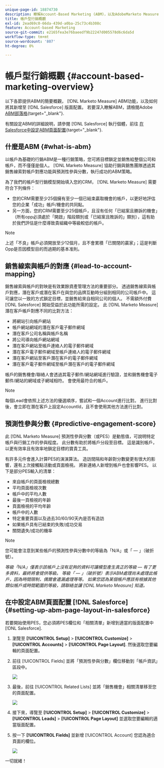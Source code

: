 ```yaml
---
unique-page-id: 18874730
description: 瞭解Account-Based Marketing (ABM)，以及AdobeMarketo Measure如何協助行銷和銷售團隊執行成功的ABM策略。
title: 帳戶型行銷概觀
exl-id: 2ead69c0-66da-439d-a0ba-25c73c4b308c
feature: Account-based Marketing
source-git-commit: e2165fea3e76baeedf9b22247d005578d6c6da5d
workflow-type: tm+mt
source-wordcount: '807'
ht-degree: 0%

---
```


# 帳戶型行銷概觀 {#account-based-marketing-overview}

以下各節提供ABM的簡要概觀， [!DNL Marketo Measure] ABM功能，以及如何將其新增至 [!DNL Salesforce] 版面配置。 若要深入瞭解ABM，請檢閱Adobe [ABM部落格](https://business.adobe.com/blog/basics/account-based-marketing){target="_blank"}.

有關設定ABM的詳細說明，請參閱 [!DNL Salesforce] 執行個體，前往 [在Salesforce中設定ABM頁面配置](/help/advanced-marketo-measure-features/account-based-marketing/account-based-marketing-overview.md#setting-up-abm-page-layout-in-salesforce){target="_blank"}.

## 什麼是ABM {#what-is-abm}

以帳戶為基礎的行銷ABM是一種行銷策略，您可將目標鎖定並銷售給整個公司和帳戶，而不僅僅是個人。 [!DNL Marketo Measure] 協助行銷與銷售團隊透過其銷售線索對帳戶對應功能與預測性參與分數，執行成功的ABM策略。

為了我們的帳戶型行銷模型開始填入您的CRM， [!DNL Marketo Measure] 需要符合下列條件：

* 您的CRM需要至少25個擁有至少一個已結束贏取機會的帳戶，以更好地評估您的企業「成功」帳戶/機會的共同點。
* 另一方面，您的CRM需要至少25個帳戶，且沒有任何「已結案且勝訴的機會」（所有opp必須處於「開啟」階段類別或「已結案且敗訴的」類別），這有助於我們評估是什麼導致貴組織中等級較低的帳戶。

>[!NOTE]
>
>上述「不良」帳戶必須開放至少12個月，且不會累積「已關閉的贏家」；這是判斷Opp是否因模型目的而過期的基本准則。

## 銷售線索與帳戶的對應 {#lead-to-account-mapping}

銷售線索與帳戶的對映是有效業餘資產管理方法的重要部分。 透過銷售線索與帳戶對應，潛在客戶或潛在客戶在與您的品牌互動時分組到相同的公司帳戶中。 這可讓您以一致的方式鎖定目標，並銷售給來自相同公司的個人。 不需額外付費 [!DNL Salesforce] 開始受益於此功能所需的設定。 此 [!DNL Marketo Measure] 潛在客戶帳戶對應不同的比對方法：

* 將網站引向帳戶網站
* 帳戶網站網域的潛在客戶電子郵件網域
* 潛在客戶公司名稱與帳戶名稱
* 將公司導向帳戶網站網域
* 潛在客戶網站至帳戶連絡人的電子郵件網域
* 潛在客戶電子郵件網域至帳戶連絡人的電子郵件網域
* 潛在客戶網站至客戶潛在客戶的電子郵件網域
* 潛在客戶電子郵件網域至帳戶潛在客戶的電子郵件網域

帳戶的銷售機會/聯絡人會透過其電子郵件/網站網域進行驗證，並和銷售機會電子郵件/網站的網域或子網域相符。 會使用最符合的帳戶。

>[!NOTE]
>
>每個Lead會依照上述方法的優選順序，嘗試和一個Account進行比對。 進行比對後，會立即在潛在客戶上設定AccountId，且不會使用其他方法進行比對。

## 預測性參與分數 {#predictive-engagement-score}

此 [!DNL Marketo Measure] 預測性參與分數（或PES）是動態值，可說明特定帳戶與行銷工作的參與程度。 此分數有助於將帳戶分段至目標。 這是識別帳戶，以更有效率且有效率地鎖定目標的寶貴工具。

有許多元件會進入計算PES的演演算法。 造訪間隔和年齡對分數變更有很大的影響，還有上次接觸點活動或頁面檢視。 將新連絡人新增到帳戶也會影響PES。 以下是部分PES輸入的清單：

* 來自帳戶的頁面檢視總數
* 平均頁面檢視次數
* 帳戶中的平均人數
* 最後一頁檢視的年齡
* 頁面檢視的平均年齡
* 帳戶中的人數
* 特定重要頁面以及過去30/60/90天內是否有造訪
* 如果帳戶具有已結束的失敗/成功交易
* 關閉遺失/成功的機率

>[!NOTE]
>
>您可能會注意到某些帳戶的預測性參與分數中的等級為「N/A」或「 — 」（破折號）。

_等級「N/A」僅表示該帳戶上沒有足夠的資料可讓模型產生真正的等級 — 有了更多資料，最終將會提供等級。_
_等級「 — 」（破折號）表示ABM處理尚未處理此帳戶，因為時間限制，偶爾會遺漏處理等等。 如果您認為某個帳戶應該有根據其他類似帳戶或時間範圍的等級，請聯絡並讓 [!DNL Marketo Measure] 知道。_

## 在中設定ABM頁面配置 [!DNL Salesforce] {#setting-up-abm-page-layout-in-salesforce}

若要開始使用PES，您必須將PES欄位和「相關清單」新增到適當的版面配置中 [!DNL Salesforce].

1. 瀏覽至 **[!UICONTROL Setup]** > **[!UICONTROL Customize]** > **[!UICONTROL Accounts]** > **[!UICONTROL Page Layout]**. 然後選取您要編輯的頁面配置。
1. 前往 [!UICONTROL Fields] 並將「預測性參與分數」欄位移動到「帳戶資訊」區段中。

   ![](assets/1.png)

1. 最後，前往 [!UICONTROL Related Lists] 並將「銷售機會」相關清單移至您的頁面配置。

   ![](assets/2.png)

1. 接下來，導覽至 **[!UICONTROL Setup]** > **[!UICONTROL Customize]** > **[!UICONTROL Leads]** > **[!UICONTROL Page Layout]** 並選取您要編輯的適當版面配置。
1. 按一下 **[!UICONTROL Fields]** 並新增 [!UICONTROL Account] 您認為適合頁面的欄位。

   ![](assets/3.png)

一切就緒！

